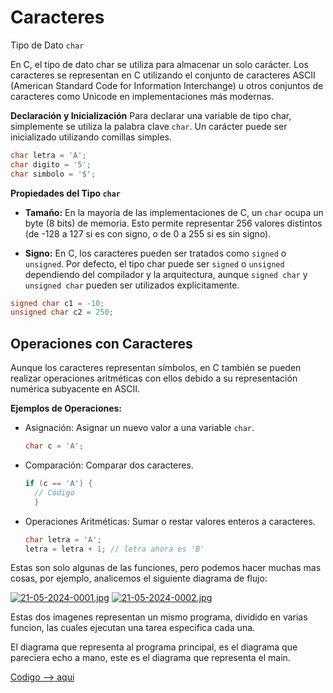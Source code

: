 # Caracteres

Tipo de Dato `char`

En C, el tipo de dato char se utiliza para almacenar un solo carácter. Los caracteres se representan en C utilizando el conjunto de caracteres ASCII (American Standard Code for Information Interchange) u otros conjuntos de caracteres como Unicode en implementaciones más modernas.

**Declaración y Inicialización**
Para declarar una variable de tipo char, simplemente se utiliza la palabra clave `char`. Un carácter puede ser inicializado utilizando comillas simples.

```c
char letra = 'A';
char digito = '5';
char simbolo = '$';
```
**Propiedades del Tipo `char`**

- **Tamaño:** En la mayoría de las implementaciones de C, un `char` ocupa un byte (8 bits) de memoria. Esto permite representar 256 valores distintos (de -128 a 127 si es con signo, o de 0 a 255 si es sin signo).

- **Signo:** En C, los caracteres pueden ser tratados como `signed` o `unsigned`. Por defecto, el tipo char puede ser `signed` o `unsigned` dependiendo del compilador y la arquitectura, aunque `signed char` y `unsigned char` pueden ser utilizados explícitamente.

```c
signed char c1 = -10;
unsigned char c2 = 250;
```

## **Operaciones con Caracteres**

Aunque los caracteres representan símbolos, en C también se pueden realizar operaciones aritméticas con ellos debido a su representación numérica subyacente en ASCII.

**Ejemplos de Operaciones:**

- Asignación: Asignar un nuevo valor a una variable `char`.
  ```c
  char c = 'A';
  ```

- Comparación: Comparar dos caracteres.
  ```c
  if (c == 'A') {
    // Código
    }
  ```
- Operaciones Aritméticas: Sumar o restar valores enteros a caracteres.
  ```c
  char letra = 'A';
  letra = letra + 1; // letra ahora es 'B'
  ```

Estas son solo algunas de las funciones, pero podemos hacer muchas mas cosas, por ejemplo, analicemos el siguiente diagrama de flujo:


[![21-05-2024-0001.jpg](https://i.postimg.cc/Hk2FZfJx/21-05-2024-0001.jpg)](https://postimg.cc/bZZ6dV9c)
[![21-05-2024-0002.jpg](https://i.postimg.cc/9Md7jtyL/21-05-2024-0002.jpg)](https://postimg.cc/S2Ks69T9)

Estas dos imagenes representan un mismo programa, dividido en varias funcion, las cuales ejecutan una tarea especifica cada una.

El diagrama que representa al programa principal, es el diagrama que pareciera echo a mano, este es el diagrama que representa el main.

[Codigo --> aqui](caracteres.c)